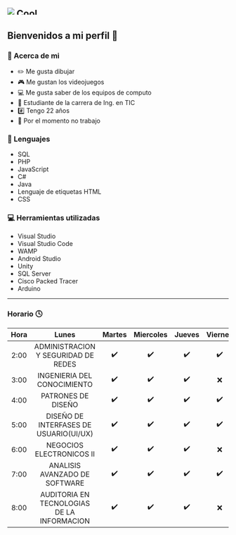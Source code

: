 ![](https://images.cooltext.com/5508529.png)
<a href="http://cooltext.com" target="_top"><img src="https://cooltext.com/images/ct_pixel.gif" width="80" height="15" alt="Cool Text: Logo and Graphics Generator" border="0" /></a>
---

## Bienvenidos a mi perfil :wave:

### :bust_in_silhouette: Acerca de mi 

* :pencil2: Me gusta dibujar 
* :video_game: Me gustan los videojuegos
* :computer: Me gusta saber de los equipos de computo
* :school: Estudiante de la carrera de Ing. en TIC
* :hash: Tengo 22 años
* :briefcase: Por el momento no trabajo

### :floppy_disk: Lenguajes

* SQL
* PHP
* JavaScript
* C#
* Java
* Lenguaje de etiquetas HTML
* CSS

### :computer: Herramientas utilizadas 

* Visual Studio
* Visual Studio Code
* WAMP
* Android Studio
* Unity
* SQL Server
* Cisco Packed Tracer
* Arduino
---

### Horario :clock4:

| Hora |     Lunes    |   Martes  |  Miercoles  |   Jueves  |   Viernes  |
|:----:|:------------------------------------------:|:-:|:-:|:-:|:---:|
| 2:00 |     ADMINISTRACION Y SEGURIDAD DE REDES    | :heavy_check_mark:  |  :heavy_check_mark: | :heavy_check_mark:  | :heavy_check_mark:  |
| 3:00 | INGENIERIA DEL CONOCIMIENTO                |  :heavy_check_mark: |  :heavy_check_mark: |  :heavy_check_mark: |  :x: |
| 4:00 | PATRONES DE DISEÑO                         |  :heavy_check_mark: | :heavy_check_mark:  |  :heavy_check_mark: |  :heavy_check_mark: |
| 5:00 | DISEÑO DE INTERFASES DE USUARIO(UI/UX)     |  :heavy_check_mark: |  :heavy_check_mark: |  :heavy_check_mark: | :heavy_check_mark:  |
| 6:00 | NEGOCIOS ELECTRONICOS II                   |  :heavy_check_mark: |  :heavy_check_mark: |  :heavy_check_mark: |  :x: |
| 7:00 | ANALISIS AVANZADO DE  SOFTWARE             |  :heavy_check_mark: |  :heavy_check_mark: |  :heavy_check_mark: |  :heavy_check_mark: |
| 8:00 | AUDITORIA EN TECNOLOGIAS DE LA INFORMACION |  :heavy_check_mark: |  :heavy_check_mark: | :heavy_check_mark:  | :x:|

